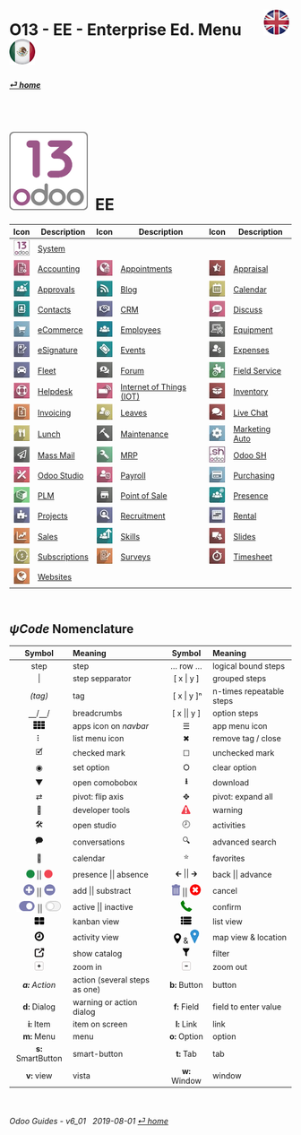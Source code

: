 #  O13 - EE - Enterprise Ed. Menu &nbsp;&nbsp;&nbsp;&nbsp; [![en-uk](/doc/img/en-uk_flag_button_small.png)](/en-uk/o13/ee/en-uk-o13-ee-guides-menu.md) [ ![es-mx](/doc/img/es-mx_flag_button_small.png)](/es-mx/o13/ee/es-mx-o13-ee-guides-menu.md)
#### [_&#x23CE; home_](/en-uk/en-uk-guides-menu.md)    
  
<br>

# ![o13](/doc/img/odoo13.png) &nbsp;EE
| Icon | Description | Icon | Description | Icon | Description |
| :---: | --- | :---: | --- | :---: | --- |
| ![o13](/doc/img/odoo13.jpg)               | [System](/en-uk/o13/ee/o13/en-uk-o13-ee-o13-system-wide-guides.md)          | | | |
| ![acc](/doc/img/account_accountant.jpg)   | [Accounting](/en-uk/o13/ee/acc/en-uk-o13-ee-acc-accounting-guides.md)       | ![apt](/doc/img/appointments.jpg)         | [Appointments](/en-uk/o13/ee/apt/en-uk-o13-ee-apt-appointments-guides.md)                   | ![apr](/doc/img/hr_appraisal.jpg)         | [Appraisal](/en-uk/o13/ee/apr/en-uk-o13-ee-apr-appraisal-guides.md)                 |
| ![apv](/doc/img/approval.jpg)             | [Approvals](/en-uk/o13/ee/apv/en-uk-o13-ee-apv-approvals-guides.md)         | ![blg](/doc/img/website_blog.jpg)         | [Blog](/en-uk/o13/ee/blg/en-uk-o13-ee-blg-blog-guides.md)                                   | ![cal](/doc/img/calendar.jpg)             | [Calendar](/en-uk/o13/ee/cal/en-uk-o13-ee-cal-calendar-guides.md)                   |
| ![ctc](/doc/img/contacts.jpg)             | [Contacts](/en-uk/o13/ee/ctc/en-uk-o13-ee-ctc-contacts-guides.md)           | ![crm](/doc/img/crm.jpg)                  | [CRM](/en-uk/o13/ee/crm/en-uk-o13-ee-crm-crm-guides.md)                                     | ![dsc](/doc/img/discuss.jpg)              | [Discuss](/en-uk/o13/ee/dsc/en-uk-o13-ee-dsc-discuss-guides.md)                     |
| ![eco](/doc/img/website_sale.jpg)         | [eCommerce](/en-uk/o13/ee/eco/en-uk-o13-ee-eco-ecommerce-guides.md)         | ![emp](/doc/img/hr_employees.jpg)         | [Employees](/en-uk/o13/ee/emp/en-uk-o13-ee-emp-employees-guides.md)                         | ![equ](/doc/img/equipment.jpg)            | [Equipment](/en-uk/o13/ee/equ/en-uk-o13-ee-equ-equipment-guides.md)                 |
| ![esg](/doc/img/website_sign.jpg)         | [eSignature](/en-uk/o13/ee/esg/en-uk-o13-ee-esg-esignature-guides.md)       | ![eve](/doc/img/event.jpg)                | [Events](/en-uk/o13/ee/eve/en-uk-o13-ee-eve-events-guides.md)                               | ![exp](/doc/img/hr_expense.jpg)           | [Expenses](/en-uk/o13/ee/exp/en-uk-o13-ee-exp-expenses-guides.md)                   |
| ![flt](/doc/img/fleet.jpg)                | [Fleet](/en-uk/o13/ee/flt/en-uk-o13-ee-flt-fleet-guides.md)                 | ![for](/doc/img/website_forum.jpg)        | [Forum](/en-uk/o13/ee/for/en-uk-o13-ee-for-forum-guides.md)                                 | ![fsv](/doc/img/field_service.jpg)        | [Field Service](/en-uk/o13/ee/fsv/en-uk-o13-ee-fsv-field-service-guides.md)         |
| ![hdk](/doc/img/helpdesk.jpg)             | [Helpdesk](/en-uk/o13/ee/hdk/en-uk-o13-ee-hdk-helpdesk-guides.md)           | ![iot](/doc/img/iot.jpg)                  | [Internet of Things (IOT)](/en-uk/o13/ee/iot/en-uk-o13-ee-iot-internet_of_things-guides.md) | ![inv](/doc/img/stock.jpg)                | [Inventory](/en-uk/o13/ee/inv/en-uk-o13-ee-inv-inventory-guides.md)                 |
| ![ivc](/doc/img/account_invoicing.jpg)    | [Invoicing](/en-uk/o13/ee/ivc/en-uk-o13-ee-ivc-invoicing-guides.md)         | ![lvs](/doc/img/leaves.jpg)               | [Leaves](/en-uk/o13/ee/lvs/en-uk-o13-ee-lvs-leaves-guides.md)                               | ![lvc](/doc/img/im_livechat.jpg)          | [Live Chat](/en-uk/o13/ee/lch/en-uk-o13-ee-lch-live_chat-guides.md)                 |
| ![lun](/doc/img/lunch.jpg)                | [Lunch](/en-uk/o13/ee/lun/en-uk-o13-ee-lun-lunch-guides.md)                 | ![mnt](/doc/img/maintenance.jpg)          | [Maintenance](/en-uk/o13/ee/mnt/en-uk-o13-ee-mnt-maintenance-guides.md)                     | ![mka](/doc/img/marketing_automation.jpg) | [Marketing Auto](/en-uk/o13/ee/mka/en-uk-o13-ee-mka-marketing-automation-guides.md) |
| ![msm](/doc/img/mass_mailing.jpg)         | [Mass Mail](/en-uk/o13/ee/msm/en-uk-o13-ee-msm-mass-marketing-guides.md)    | ![mrp](/doc/img/mrp.jpg)                  | [MRP](/en-uk/o13/ee/mrp/en-uk-o13-ee-mrp-mrp-guides.md)                                     | ![osh](/doc/img/odoosh.jpg)               | [Odoo SH](/en-uk/o13/ee/osh/en-uk-o13-ee-osh-odoo-sh-guides.md)                     |
| ![stu](/doc/img/web_studio.jpg)           | [Odoo Studio](/en-uk/o13/ee/stu/en-uk-o13-ee-stu-studio-guides.md)          | ![pyr](/doc/img/hr_payroll.jpg)           | [Payroll](/en-uk/o13/ee/pyr/en-uk-o13-ee-pyr-payroll-guides.md)                             | ![pch](/doc/img/purchase.jpg)             | [Purchasing](/en-uk/o13/ee/pch/en-uk-o13-ee-pch-purchasing-guides.md)               |
| ![plm](/doc/img/plm.jpg)                  | [PLM](/en-uk/o13/ee/plm/en-uk-o13-ee-plm-plm-guides.md)                     | ![pos](/doc/img/point_of_sale.jpg)        | [Point of Sale](/en-uk/o13/ee/pos/en-uk-o13-ee-pos-point-of-sale-guides.md)                 | ![psc](/doc/img/hr_presence.jpg)          | [Presence](/en-uk/o13/ee/psc/en-uk-o13-ee-psc-presence-guides.md)                   |
| ![prj](/doc/img/project.jpg)              | [Projects](/en-uk/o13/ee/prj/en-uk-o13-ee-prj-projects-guides.md)           | ![rcr](/doc/img/hr_recruitment.jpg)       | [Recruitment](/en-uk/o13/ee/rcr/en-uk-o13-ee-rcr-recruitment-guides.md)                     | ![rnt](/doc/img/rentals.jpg)              | [Rental](/en-uk/o13/ee/rnt/en-uk-o13-ee-rnt-rental-guides.md)                       |
| ![sls](/doc/img/sale.jpg)                 | [Sales](/en-uk/o13/ee/sls/en-uk-o13-ee-sls-sales-guides.md)                 | ![skm](/doc/img/hr_skills.jpg)            | [Skills](/en-uk/o13/ee/skm/en-uk-o13-ee-skm-skills-guides.md)                               | ![sli](/doc/img/website_slides.jpg)       | [Slides](/en-uk/o13/ee/sli/en-uk-o13-ee-sli-slides-guides.md)                       |
| ![sub](/doc/img/sale_subscription.jpg)    | [Subscriptions](/en-uk/o13/ee/sub/en-uk-o13-ee-sub-subscriptions-guides.md) | ![svy](/doc/img/survey.jpg)               | [Surveys](/en-uk/o13/ee/svy/en-uk-o13-ee-svy-survey-guides.md)                              | ![tsh](/doc/img/hr_timesheet.jpg)         | [Timesheet](/en-uk/o13/ee/tsh/en-uk-o13-ee-tsh-timesheet-guides.md)                 |
| ![web](/doc/img/website.jpg)              | [Websites](/en-uk/o13/ee/web/en-uk-o13-ee-web-websites-builder-guides.md)   | | | | |

<br>

## _&#x03C8;Code_ Nomenclature
[***Sync***]: # (en-uk-guides-menu)  
[***Sync***]: # (en-uk-o13-ce-guides-menu)  

| Symbol | Meaning | Symbol | Meaning | 
| :---: | :--- | :---: | :--- |
| step | step | &#x2026; row &#x2026; | logical bound steps |
| \| | step sepparator | \[ x \| y ] | grouped steps |
| _(tag)_ | tag | &nbsp;\[ x \| y \]&#x207F; | n-times repeatable steps |
| &#x23BD;/&#x23BD;/ | breadcrumbs | \[ x \|\| y ] | option steps |
| ![apps](/doc/img/apps.png) | apps icon on _navbar_ | &#x2630; | app menu icon |
| &#x2807; | list menu icon | &#x2716; | remove tag / close |
| &#x1F5F9; | checked mark | &#x2610; | unchecked mark |
| &#x25C9; | set option | &#x2B58; | clear option |
| &#x25BC; | open comobobox | **&#x2B73;** | download |
| &#x21C4; | pivot: flip axis | &#x2725; | pivot: expand all |
| &#x1F41E; | developer tools | ![warning](/doc/img/warning.png) | warning |
| &#x1F6E0; | open studio | &#x1F557; | activities |
| &#x1F5ED; | conversations | &#x1F50D; | advanced search |
| &#x1F4C5; | calendar | &#x2B50; | favorites |
| ![presence_yes](/doc/img/presence_yes.png) \|\| ![presence_no](/doc/img/presence_no.png) | presence \|\| absence | &#x1F870; \|\| &#x1F872; | back \|\| advance |
| ![add](/doc/img/button_add.png) \|\| ![sub](/doc/img/button_sub.png) | add \|\| substract | ![trashcan](/doc/img/trashcan.png) \|\| ![cancel](/doc/img/cancel.png) | cancel |
| ![active](/doc/img/active.png) \|\| ![inactive](/doc/img/inactive.png) | active \|\| inactive | ![phone_receiver](/doc/img/phone_receiver.png) | confirm |
| ![view_kanban](/doc/img/view_kanban.png) | kanban view | ![view_list](/doc/img/view_list.png) | list view |
| ![view_activity](/doc/img/view_activity.png) | activity view | ![view_map](/doc/img/view_map.png) & ![map_location](/doc/img/map_location.png)| map view & location|
| ![show_catalog](/doc/img/show_catalog.png) | show catalog | ![filter](/doc/img/filter.png) | filter |
| ![button_squared_add](/doc/img/button_squared_add.png) | zoom in | ![button_squared_sub](/doc/img/button_squared_sub.png) | zoom out |
| _**a:** Action_ | action (several steps as one) | **b:** Button | button |
| **d:** Dialog | warning or action dialog | **f:** Field | field to enter value |
| **i:** Item | item on screen | **l:** Link | link |
| **m:** Menu | menu | **o:** Option | option | 
| **s:** SmartButton | smart-button | **t:** Tab | tab | v:View |
| **v:** view | vista | **w:** Window | window |

<br>  
  
###### Odoo Guides - v6_01 &nbsp; 2019-08-01  [_&#x23CE; home_](/en-uk/en-uk-guides-menu.md)  
